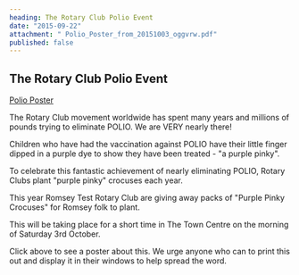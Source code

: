 ```yaml
---
heading: The Rotary Club Polio Event
date: "2015-09-22"
attachment: " Polio_Poster_from_20151003_oggvrw.pdf"
published: false
---
```


## The Rotary Club Polio Event

[Polio Poster]( Polio_Poster_from_20151003_oggvrw.pdf)

The Rotary Club movement worldwide has spent many years and millions of pounds trying to eliminate POLIO. We are VERY nearly there!

Children who have had the vaccination against POLIO have their little finger dipped in a purple dye to show they have been treated - "a purple pinky". 


To celebrate this fantastic achievement of nearly eliminating POLIO, Rotary Clubs plant "purple pinky" crocuses each year. 

This year Romsey Test Rotary Club are giving away packs of "Purple Pinky Crocuses" for Romsey folk to plant.

This will be taking place for a short time in The Town Centre on the morning of Saturday 3rd October.

Click above to see a poster about this. We urge anyone who can to print this out and display it in their windows to help spread the word.

